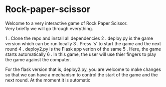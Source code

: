 # Rock-paper-scissor

Welcome to a very interactive game of Rock Paper Scissor.  
Very briefly we will go through everything.

1 . Clone the repo and install all dependencies
2 . deploy.py is the game version which can be run locally
3 . Press 's' to start the game and the next round
4 . deploy2.py is the Flask app verion of the same
5 . Here, the game starts automatically
6 . In this game, the user will use thier fingers to play the game against the computer.

For the flask version that is, deploy2.py,  you are welcome to make changes so that we can have a mechanism to control the start of the game and the next round.
At the moment it is automatic
